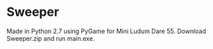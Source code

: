# Sweeper
Made in Python 2.7 using PyGame for Mini Ludum Dare 55. Download Sweeper.zip and run main.exe.
